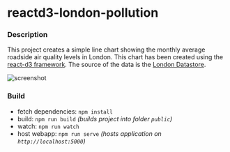 # reactd3-london-pollution

### Description

This project creates a simple line chart showing the monthly average roadside air quality levels in London.
This chart has been created using the [react-d3 framework](https://github.com/react-d3). The source of the data is the [London Datastore](https://data.london.gov.uk/dataset/london-average-air-quality-levels).

![screenshot](https://source.unsplash.com/random)

### Build

- fetch dependencies: `npm install`
- build: `npm run build` _(builds project into folder `public`)_
- watch: `npm run watch`
- host webapp: `npm run serve` _(hosts application on `http://localhost:5000`)_

